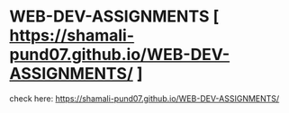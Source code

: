 # WEB-DEV-ASSIGNMENTS [ https://shamali-pund07.github.io/WEB-DEV-ASSIGNMENTS/  ]
check here:  https://shamali-pund07.github.io/WEB-DEV-ASSIGNMENTS/
